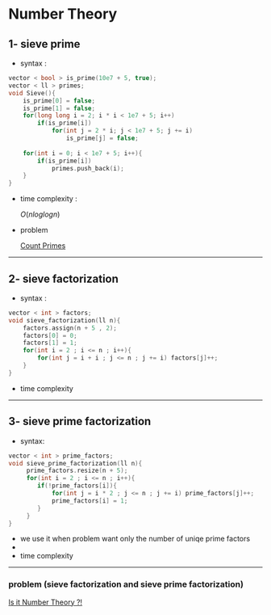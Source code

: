 # Number Theory

## 1- sieve prime

- syntax :
```cpp
vector < bool > is_prime(10e7 + 5, true);
vector < ll > primes;
void Sieve(){
    is_prime[0] = false;
    is_prime[1] = false;
    for(long long i = 2; i * i < 1e7 + 5; i++)
        if(is_prime[i])
            for(int j = 2 * i; j < 1e7 + 5; j += i)
                is_prime[j] = false;
 
    for(int i = 0; i < 1e7 + 5; i++){
        if(is_prime[i])
            primes.push_back(i);
    }
}
```
- time complexity : 

     $O(nloglogn)$

- problem

   [Count Primes ](https://leetcode.com/problems/count-primes/)

---
## 2- sieve factorization

- syntax :
```cpp
vector < int > factors;
void sieve_factorization(ll n){
    factors.assign(n + 5 , 2);
    factors[0] = 0;
    factors[1] = 1;
    for(int i = 2 ; i <= n ; i++){
        for(int j = i + i ; j <= n ; j += i) factors[j]++;
    }
}
```
- time complexity

---
## 3- sieve prime factorization

- syntax:
```cpp
vector < int > prime_factors;
void sieve_prime_factorization(ll n){
     prime_factors.resize(n + 5);
     for(int i = 2 ; i <= n ; i++){
        if(!prime_factors[i]){
            for(int j = i * 2 ; j <= n ; j += i) prime_factors[j]++;
            prime_factors[i] = 1;
        }
     }
}
```

- we use it when problem want only the number of uniqe prime factors
- 
- time complexity

---
### problem (sieve factorization and sieve prime factorization)

[Is it Number Theory ?!](https://codeforces.com/group/p6hc42ieQe/contest/339245/problem/J)




